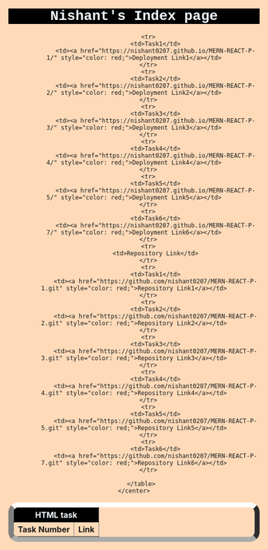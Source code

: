 <html lang="en" style="background-color: peachpuff;">
<head>
    <meta charset="UTF-8">
    <meta name="viewport" content="width=device-width, initial-scale=1.0">
    <title>Document</title>
</head>
<body>
    <center>
        <h1 style="background-color: black; color: aliceblue; font-family:'Courier New', Courier, monospace">Nishant's Index page</h1>
        <table border="1" style="border-width: 10px; border-radius: 20px; border-block-color: white;">
            <tr>
                <th colspan="2" style="color: aliceblue; background-color: black;"">HTML task</th>
            </tr>
            <tr>
                <th>Task Number</th>
                <th>Link</th>
            </tr>
            
            <tr>
                <td>Task1</td>
                <td><a href="https://nishant0207.github.io/MERN-REACT-P-1/" style="color: red;">Deployment Link1</a></td>
            </tr>
            <tr>
                <td>Task2</td>
                <td><a href="https://nishant0207.github.io/MERN-REACT-P-2/" style="color: red;">Deployment Link2</a></td>
            </tr>
            <tr>
                <td>Task3</td>
                <td><a href="https://nishant0207.github.io/MERN-REACT-P-3/" style="color: red;">Deployment Link3</a></td>
            </tr>
            <tr>
                <td>Task4</td>
                <td><a href="https://nishant0207.github.io/MERN-REACT-P-4/" style="color: red;">Deployment Link4</a></td>
            </tr>
            <tr>
                <td>Task5</td>
                <td><a href="https://nishant0207.github.io/MERN-REACT-P-5/" style="color: red;">Deployment Link5</a></td>
            </tr>
            <tr>
                <td>Task6</td>
                <td><a href="https://nishant0207.github.io/MERN-REACT-P-7/" style="color: red;">Deployment Link6</a></td>
            </tr>
            <tr>
                <td>Repository Link</td>
            </tr>
            <tr>
                <td>Task1</td>
                <td><a href="https://github.com/nishant0207/MERN-REACT-P-1.git" style="color: red;">Repository Link1</a></td>
            </tr>
            <tr>
                <td>Task2</td>
                <td><a href="https://github.com/nishant0207/MERN-REACT-P-2.git" style="color: red;">Repository Link2</a></td>
            </tr>
            <tr>
                <td>Task3</td>
                <td><a href="https://github.com/nishant0207/MERN-REACT-P-3.git" style="color: red;">Repository Link3</a></td>
            </tr>
            <tr>
                <td>Task4</td>
                <td><a href="https://github.com/nishant0207/MERN-REACT-P-4.git" style="color: red;">Repository Link4</a></td>
            </tr>
            <tr>
                <td>Task5</td>
                <td><a href="https://github.com/nishant0207/MERN-REACT-P-5.git" style="color: red;">Repository Link5</a></td>
            </tr>
            <tr>
                <td>Task6</td>
                <td><a href="https://github.com/nishant0207/MERN-REACT-P-7.git" style="color: red;">Repository Link6</a></td>
            </tr>
           
        </table>
    </center>
</body>
</html>

